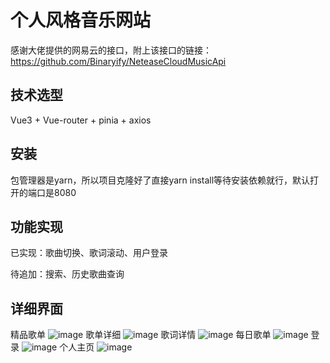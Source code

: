# 个人风格音乐网站
感谢大佬提供的网易云的接口，附上该接口的链接：https://github.com/Binaryify/NeteaseCloudMusicApi
## 技术选型
Vue3 + Vue-router + pinia + axios
## 安装
包管理器是yarn，所以项目克隆好了直接yarn install等待安装依赖就行，默认打开的端口是8080
## 功能实现
已实现：歌曲切换、歌词滚动、用户登录

待追加：搜索、历史歌曲查询
## 详细界面
精品歌单
![image](https://user-images.githubusercontent.com/94585396/216762107-0be75f5c-a2b6-4103-a366-69c174ce36bf.png)
歌单详细
![image](https://user-images.githubusercontent.com/94585396/216762367-57ee01b3-2f4d-48b0-acb9-ae1c4cd0ed74.png)
歌词详情
![image](https://user-images.githubusercontent.com/94585396/216762410-3023bc89-48e5-4627-8520-f38985a0021e.png)
每日歌单
![image](https://user-images.githubusercontent.com/94585396/216762439-7d0c4a87-c9dc-45b4-b8cc-52342922514a.png)
登录
![image](https://user-images.githubusercontent.com/94585396/216762461-fa3a7889-7e60-4f82-9a76-7b7b58ff1e58.png)
个人主页
![image](https://user-images.githubusercontent.com/94585396/216762476-062b9ea7-a885-4231-8b20-e5dd4044dd90.png)





